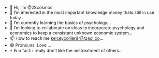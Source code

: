 - 👋 Hi, I’m @28cosmos
- 👀 I’m interested in the most important knowledge money thats still in use today...
- 🌱 I’m currently learning the basics of psychology...
- 💞️ I’m looking to collaborate on ideas to incorporate psychology and economics to keep a consistant unknown economic system...
- 📫 How to reach me kelceycollier947@aol.co...
- 😄 Pronouns: Love ...
- ⚡ Fun fact: i really don't like the mistreatment of others...

<!---
28cosmos/28cosmos is a ✨ special ✨ repository because its `README.md` (this file) appears on your GitHub profile.
You can click the Preview link to take a look at your changes.
--->
